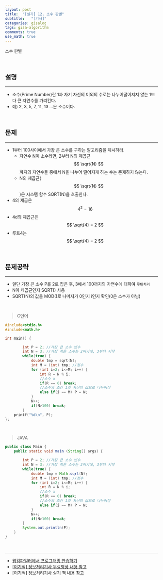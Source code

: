 ```yaml
---
layout: post
title:  "[실기] 12. 소수 판별"
subtitle:   "[기사]"
categories: gisalog
tags: gisa-algorithm
comments: true
use_math: true
---
```


소수 판별

<br>


## 설명
---

- 소수(Prime Number)란 1과 자기 자신의 이외의 수로는 나누어떨어지지 않는 1보다 큰 자연수를 가리킨다.
- 예) 2, 3, 5, 7, 11, 13 ...은 소수이다.

<br>


## 문제
---

- 1부터 100사이에서 가장 큰 소수를 구하는 알고리즘을 제시하라.
	+ 자연수 N이 소수라면, 2부터 N의 제곱근 $$ \sqrt{N} $$까지의 자연수들 중에서 N을 나누어 떨어지게 하는 수는 존재하지 않는다.
	+ N의 제곱근($$ \sqrt{N} $$)은 시스템 함수 SQRT(N)을 호출한다.
- 4의 제곱은 $$ 4^2 = 16 $$
- 4d의 제곱근은 $$ \sqrt{4} = 2 $$
- 루트4는 $$ \sqrt{4} = 2 $$

<br>

## 문제공략
---

- 일단 가장 큰 소수 P를 2로 잡은 후, 3에서 100까지의 자연수에 대하여 `루틴처리`
- N이 제곱근인지 SQRT() 사용
- SQRT(N)의 값을 MOD()로 나머지가 0인지 i인지 확인(0은 소수가 아님)  

<br>

> C언어

```c
#include<stdio.h>
#include<math.h>

int main() {

        int P = 2; //가장 큰 소수 변수
        int N = 3; //가장 작은 소수는 2이기에, 3부터 시작
    	while(true) {
    	    double tmp = sqrt(N);
    	    int M = (int) tmp; //정수
    	    for (int i=2; i<=M; i++) {
    	        int R = N % i;
				//소수 x
    	        if(R == 0) break;
				//소수의 조건 1과 자신의 값으로 나누어짐
    	        else if(i == M) P = N;
    	    }
	        N++;
	        if(N>100) break;
    	}
	printf("%d\n", P);
};
```

<br>

> JAVA

```java
public class Main {
	public static void main (String[] args) {

        int P = 2; //가장 큰 소수 변수
        int N = 3; //가장 작은 소수는 2이기에, 3부터 시작
    	while(true) {
    	    double tmp = Math.sqrt(N);
    	    int M = (int) tmp; //정수
    	    for (int i=2; i<=M; i++) {
    	        int R = N % i;
				//소수 x
    	        if(R == 0) break;
				//소수의 조건 1과 자신의 값으로 나누어짐
    	        else if(i == M) P = N;
    	    }
	        N++;
	        if(N>100) break;
    	}
    	System.out.println(P);
	}
}
```

<br>


---
- [웹컴파일러에서 프로그래밍 연습하기](https://csacademy.com/workspace/)
- [[이기적] 정보처리기사 무료영상 내용 참고](https://www.youtube.com/watch?v=mCM5QNC3sZA&list=PL9GldHAGKAwWNwxxf0BBRnlq49lNKYBY4)
- [이기적] 정보처리기사 실기 책 내용 참고

